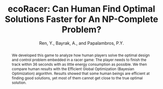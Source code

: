 ---
layout: project
shorttitle: "ecoRacer: Can Human Find Optimal Solutions Faster for An NP-Complete Problem?"
title:  "ecoRacer: Can Human Find Optimal Solutions Faster for An NP-Complete Problem?"
author: Ren, Y., Bayrak, A., and Papalambros, P.Y.
authorlink:
categories: project
publishdate: 2015
image: _images/ecoracer/image.png
summaryimg: _images/ecoracer/summaryimg.png
abstract: "We developed this game to analyze how human players solve
the optimal design and control problem embedded in a racer game: The player needs to finish
the track within 36 seconds with as little energy consumption as possible. We then compare human results
with the Efficient Global Optimization (Bayesian Optimization) algorithm. Results showed that some human
beings are efficient at finding good solutions, yet most of them cannot get close to the true optimal solution."
link: ecoracer.herokuapp.com
paper: _papers/jmd2016ecoracer.pdf
---